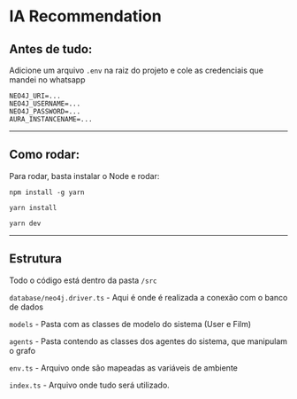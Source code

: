 # IA Recommendation

## Antes de tudo:

Adicione um arquivo `.env` na raiz do projeto e cole as credenciais que mandei no whatsapp

```
NEO4J_URI=...
NEO4J_USERNAME=...
NEO4J_PASSWORD=...
AURA_INSTANCENAME=...

```

---
## Como rodar:

Para rodar, basta instalar o Node e rodar:

`npm install -g yarn`

`yarn install`

`yarn dev`

---
## Estrutura

Todo o código está dentro da pasta `/src`

`database/neo4j.driver.ts` - Aqui é onde é realizada a conexão com o banco de dados

`models` - Pasta com as classes de modelo do sistema (User e Film)

`agents` - Pasta contendo as classes dos agentes do sistema, que manipulam o grafo

`env.ts` - Arquivo onde são mapeadas as variáveis de ambiente

`index.ts` - Arquivo onde tudo será utilizado.


